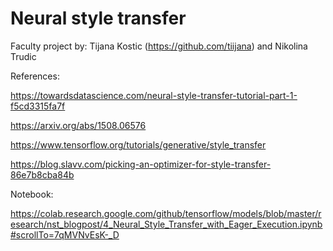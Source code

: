# Neural style transfer
Faculty project by: Tijana Kostic (https://github.com/tiijana) and Nikolina Trudic

References:

https://towardsdatascience.com/neural-style-transfer-tutorial-part-1-f5cd3315fa7f 

https://arxiv.org/abs/1508.06576 

https://www.tensorflow.org/tutorials/generative/style_transfer

https://blog.slavv.com/picking-an-optimizer-for-style-transfer-86e7b8cba84b

Notebook:

https://colab.research.google.com/github/tensorflow/models/blob/master/research/nst_blogpost/4_Neural_Style_Transfer_with_Eager_Execution.ipynb#scrollTo=7qMVNvEsK-_D
